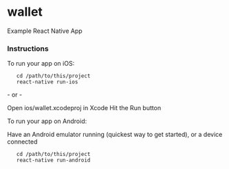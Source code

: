 # wallet

Example React Native App


### Instructions

To run your app on iOS:

```
   cd /path/to/this/project
   react-native run-ios
```

   \- or -

   Open ios/wallet.xcodeproj in Xcode
   Hit the Run button

To run your app on Android:

   Have an Android emulator running (quickest way to get started), or a device connected

```
   cd /path/to/this/project
   react-native run-android
```
